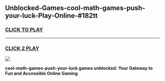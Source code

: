 
## Unblocked-Games-cool-math-games-push-your-luck-Play-Online-#182tt
<h3>
<a href="https://premium.freeplayer.one?title=cool-math-games-push-your-luck&ref=27F">CLICK TO PLAY</a></h3>
<hr>

<h3>
<a href="https://premium.freeplayer.one?title=cool-math-games-push-your-luck&ref=27F">CLICK 2 PLAY</a>
  
</h3>

<a href="https://premium.freeplayer.one?title=cool-math-games-push-your-luck&ref=27F"><img src="https://clearcache.store/games.png"></a>


**cool-math-games-push-your-luck games unblocked: Your Gateway to Fun and Accessible Online Gaming**
